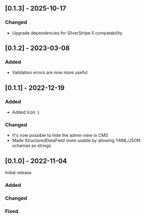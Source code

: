 ## [0.1.3] - 2025-10-17

### Changed

* Upgrade dependencies for SilverStripe 5 compatability

## [0.1.2] - 2023-03-08

### Added

* Validation errors are now more useful

## [0.1.1] - 2022-12-19

### Added

* Added Icon :)

### Changed

* It's now possible to hide the admin view in CMS
* Made StructuredDataField more usable by allowing YAML/JSON schemas as strings

## [0.1.0] - 2022-11-04

Initial release

### Added

### Changed

### Fixed